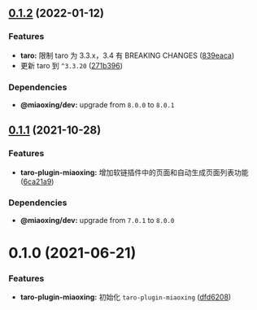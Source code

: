 ## [0.1.2](https://github.com/miaoxing/taro-plugin-miaoxing/compare/v0.1.1...v0.1.2) (2022-01-12)


### Features

* **taro:** 限制 taro 为 3.3.x，3.4 有 BREAKING CHANGES ([839eaca](https://github.com/miaoxing/taro-plugin-miaoxing/commit/839eaca0eb4b818df94d98bd69f4daee81f30c74))
* 更新 taro 到 `^3.3.20` ([271b396](https://github.com/miaoxing/taro-plugin-miaoxing/commit/271b39678e235d34a26ed46275fcef904bfc2cc2))





### Dependencies

* **@miaoxing/dev:** upgrade from `8.0.0` to `8.0.1`

## [0.1.1](https://github.com/miaoxing/taro-plugin-miaoxing/compare/v0.1.0...v0.1.1) (2021-10-28)


### Features

* **taro-plugin-miaoxing:** 增加软链插件中的页面和自动生成页面列表功能 ([6ca21a9](https://github.com/miaoxing/taro-plugin-miaoxing/commit/6ca21a9f3cc743c6e8879ef7af915408330b96f3))





### Dependencies

* **@miaoxing/dev:** upgrade from `7.0.1` to `8.0.0`

# 0.1.0 (2021-06-21)


### Features

* **taro-plugin-miaoxing:** 初始化 `taro-plugin-miaoxing` ([dfd6208](https://github.com/miaoxing/taro-plugin-miaoxing/commit/dfd62086a88ca77d8565635850273434990d6bba))
